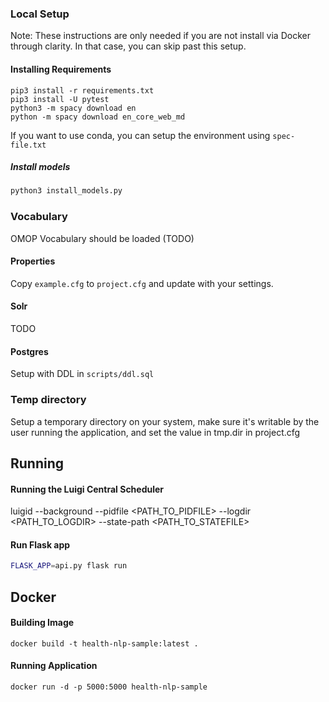 ### Local Setup


Note: These instructions are only needed if you are not install via Docker through clarity. In that case, you can skip past this setup.

#### Installing Requirements
```
pip3 install -r requirements.txt
pip3 install -U pytest
python3 -m spacy download en
python -m spacy download en_core_web_md
```
If you want to use conda, you can setup the environment using `spec-file.txt`
##### Install models 

```bash 
python3 install_models.py
```

### Vocabulary
OMOP Vocabulary should be loaded (TODO)

#### Properties
Copy `example.cfg` to `project.cfg` and update with your settings.

#### Solr
TODO

#### Postgres
Setup with DDL in `scripts/ddl.sql`

### Temp directory
Setup a temporary directory on your system, make sure it's writable by the user running the application, and set the value in tmp.dir in project.cfg

## Running

#### Running the Luigi Central Scheduler
luigid --background --pidfile <PATH_TO_PIDFILE> --logdir <PATH_TO_LOGDIR> --state-path <PATH_TO_STATEFILE>

#### Run Flask app
```bash
FLASK_APP=api.py flask run
```

## Docker

#### Building Image
```docker build -t health-nlp-sample:latest . ```

#### Running Application
```docker run -d -p 5000:5000 health-nlp-sample```